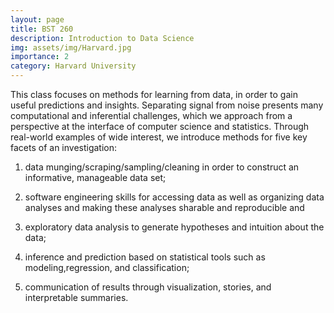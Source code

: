 ```yaml
---
layout: page
title: BST 260
description: Introduction to Data Science
img: assets/img/Harvard.jpg
importance: 2
category: Harvard University
---
```


This class focuses on methods for learning from data, in order to gain useful predictions and insights. Separating signal from noise presents many computational and inferential challenges, which we approach from a perspective at the interface of computer science and statistics. Through real-world examples of wide interest, we introduce methods for five key facets of an investigation:

1) data munging/scraping/sampling/cleaning in order to construct an informative, manageable data set;

2) software engineering skills for accessing data as well as organizing data analyses and making these analyses sharable and reproducible and

3) exploratory data analysis to generate hypotheses and intuition about the data;

4) inference and prediction based on statistical tools such as modeling,regression, and classification;

5) communication of results through visualization, stories, and interpretable summaries.